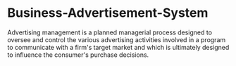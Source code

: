 # Business-Advertisement-System
Advertising management is a planned managerial process designed to oversee and control the various advertising activities involved in a program to communicate with a firm's target market and which is ultimately designed to influence the consumer's purchase decisions. 
